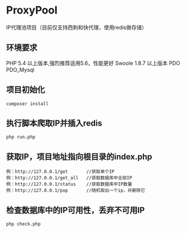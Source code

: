 # ProxyPool
IP代理池项目（目前仅支持西刺和快代理，使用redis做存储）

## 环境要求
PHP 5.4 以上版本,强烈推荐适用5.6，性能更好
Swoole 1.8.7 以上版本
PDO PDO_Mysql

## 项目初始化
``` 
composer install
``` 

## 执行脚本爬取IP并插入redis

``` 
php run.php
``` 

## 获取IP，项目地址指向根目录的index.php
``` 
例：http://127.0.0.1/get       //获取单个IP
例：http://127.0.0.1/get_all   //获取数据库中全部IP
例：http://127.0.0.1/status    //获取数据库中IP数量
例：http://127.0.0.1/pop       //随机取出一个ip，并删除它
``` 

## 检查数据库中的IP可用性，丢弃不可用IP
``` 
php check.php
``` 
